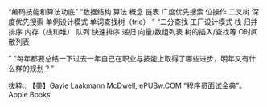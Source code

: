 “编码技能和算法功底”
“数据结构 算法 概念 链表 广度优先搜索 位操作 二叉树 深度优先搜索 单例设计模式 单词查找树（trie） ”
“二分查找 工厂设计模式 栈 归并排序 内存（栈和堆） 队列 快速排序 递归 向量/数组列表 树的插入/查找等 O时间 散列表

”
“每年都要总结一下过去一年自己在职业与技能上取得了哪些进步，明年又有什么样的规划？”

抜粋:: 【美】Gayle Laakmann McDwell, ePUBw.COM  “程序员面试金典”。 Apple Books  
